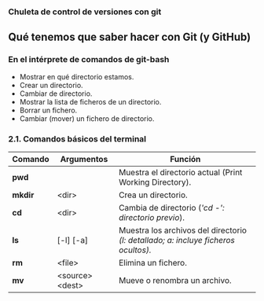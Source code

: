 ### Chuleta de control de versiones con git

## Qué tenemos que saber hacer con Git (y GitHub)

### En el intérprete de comandos de git-bash
* Mostrar en qué directorio estamos.
* Crear un directorio.
* Cambiar de directorio.
* Mostrar la lista de ficheros de un directorio. 
* Borrar un fichero. 
* Cambiar (mover) un fichero de directorio. 

### 2.1. Comandos básicos del terminal

Comando    | Argumentos              | Función 
-----------|-------------------------|------------
**pwd**    |                         | Muestra el directorio actual (Print Working Directory).
**mkdir**  | &lt;dir>                | Crea un directorio.
**cd**     | &lt;dir>                | Cambia de directorio (*'cd -': directorio previo*).
**ls**     | [-l] [-a]               | Muestra los archivos del directorio *(l: detallado; a: incluye ficheros ocultos).*
**rm**     | &lt;file>               | Elimina un fichero.
**mv**     | &lt;source> &lt;dest>   | Mueve o renombra un archivo.

